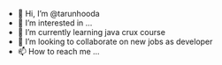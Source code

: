 - 👋 Hi, I’m @tarunhooda
- 👀 I’m interested in ...
- 🌱 I’m currently learning java crux course
- 💞️ I’m looking to collaborate on new jobs as developer
- 📫 How to reach me ...


<!---
tarunhooda/tarunhooda is a ✨ special ✨ repository because its `README.md` (this file) appears on your GitHub profile.
You can click the Preview link to take a look at your changes.
--->

